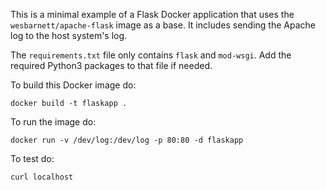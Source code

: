 This is a minimal example of a Flask Docker application that uses the
`wesbarnett/apache-flask` image as a base. It includes sending the
Apache log to the host system's log.

The `requirements.txt` file only contains `flask` and `mod-wsgi`. Add the required
Python3 packages to that file if needed.

To build this Docker image do:

    docker build -t flaskapp .

To run the image do:

    docker run -v /dev/log:/dev/log -p 80:80 -d flaskapp

To test do:

    curl localhost
